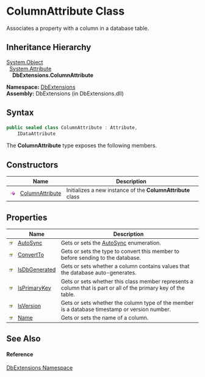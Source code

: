 ColumnAttribute Class
=====================
Associates a property with a column in a database table.


Inheritance Hierarchy
---------------------
[System.Object][1]  
  [System.Attribute][2]  
    **DbExtensions.ColumnAttribute**  

**Namespace:** [DbExtensions][3]  
**Assembly:** DbExtensions (in DbExtensions.dll)

Syntax
------

```csharp
public sealed class ColumnAttribute : Attribute, 
	IDataAttribute
```

The **ColumnAttribute** type exposes the following members.


Constructors
------------

                 | Name                 | Description                                                 
---------------- | -------------------- | ----------------------------------------------------------- 
![Public method] | [ColumnAttribute][4] | Initializes a new instance of the **ColumnAttribute** class 


Properties
----------

                   | Name               | Description                                                                                                     
------------------ | ------------------ | --------------------------------------------------------------------------------------------------------------- 
![Public property] | [AutoSync][5]      | Gets or sets the [AutoSync][5] enumeration.                                                                     
![Public property] | [ConvertTo][6]     | Gets or sets the type to convert this member to before sending to the database.                                 
![Public property] | [IsDbGenerated][7] | Gets or sets whether a column contains values that the database auto-generates.                                 
![Public property] | [IsPrimaryKey][8]  | Gets or sets whether this class member represents a column that is part or all of the primary key of the table. 
![Public property] | [IsVersion][9]     | Gets or sets whether the column type of the member is a database timestamp or version number.                   
![Public property] | [Name][10]         | Gets or sets the name of a column.                                                                              


See Also
--------

#### Reference
[DbExtensions Namespace][3]  

[1]: http://msdn.microsoft.com/en-us/library/e5kfa45b
[2]: http://msdn.microsoft.com/en-us/library/e8kc3626
[3]: ../README.md
[4]: _ctor.md
[5]: AutoSync.md
[6]: ConvertTo.md
[7]: IsDbGenerated.md
[8]: IsPrimaryKey.md
[9]: IsVersion.md
[10]: Name.md
[Public method]: ../../_icons/pubmethod.gif "Public method"
[Public property]: ../../_icons/pubproperty.gif "Public property"